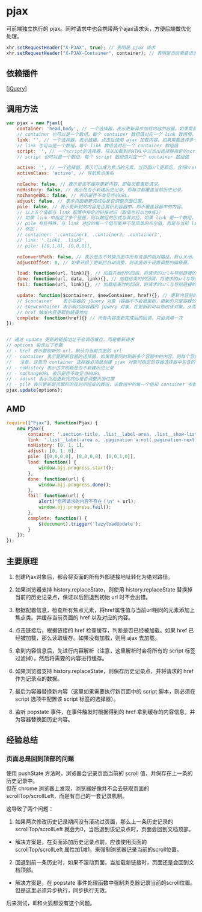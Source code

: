 # pjax

可前端独立执行的 pjax。同时请求中也会携带两个ajax请求头，方便后端做优化处理。
```js
xhr.setRequestHeader("X-PJAX", true); // 表明是 pjax 请求
xhr.setRequestHeader("X-PJAX-Container", container); // 表明是当前需要请求的内容容器选择器所组成的数组的JSON字符串
```

## 依赖插件
[[jQuery]](http://jquery.com/)


## 调用方法
```js
var pjax = new Pjax({
    container: 'head,body', // 一个选择器，表示更新异步加载内容的容器。如果需要同时更新多个容器中的内容，则每个容器选择器用“,”隔开。
    // container 也可以是一个数组，每个 container 数组值对应一个 link 数组值。这种设置是为了同时设置不同容器与不同链接间的刷新关系。
    link: '', // 一个选择器，表示链接。点击后使用 ajax 加载内容。如果需要选择多个链接，则每个链接选择器用“,”隔开。
    // link 也可以是一个数组，每个 link 数组值对应一个 container 数组值
    script: '', // 一个script的选择器，将从加载到的HTML中过滤出选择器指定的script标签
    // script 也可以是一个数组，每个 script 数组值对应一个 container 数组值

    active: '', // 一个选择器，表示可以成为焦点的元素。当页面url更新后，会将href属性值与当前url相同的元素添加上焦点类
    activeClass: 'active', // 导航焦点类名

    noCache: false, // 表示是否不缓存更新内容，即每次都重新请求。
    noHistory: false, // 表示是否不新建历史记录，即每次都覆盖当前历史记录。
    noChangeURL: false, // 表示是否不改变当前URL。
    adjust: false, // 表示页面更新完成后是否调整页面位置。
    pile: false, // 表示更新到的内容是否累积到容器中，即不覆盖容器中的内容。
    // 以上五个值都与 link 配置中指定的链接对应（取值也可以为0或1）
    // 如果 link 中指定了多个链接，则以数组的形式与其对应。如果 link 是一个数组，则以二维数组的形式与其对应
    // pile 有些特殊，与 link 对应的每一个值可能并不是简单的布尔值，而是与当前 link 值对应的 container 值中每个容器一一对应的数组，它用来指明不同链接触发的更新在每一个容器中的更新规则
    // 例如：
    // container: '.container1, .container2, .container3',
    // link: '.link1, .link2',
    // pile: [[0,1,0], [0,0,0]],

    noConvertPath: false, // 表示是否不转换页面中所有资源的相对路径。默认关闭，如果确定异步加载的页面与当前页面都在同一目录下，则可以开启。
    adjustOffset: 0, // 如果开启了更新后自动调整，则该值用于设置调整的偏移量。

    load: function(url, link){}, // 加载开始时的回调，将请求的url与导航链接的DOM元素作为参数传入
    done: function(url, data, link){}, // 加载结束时的回调，将请求的url与导航链接的DOM元素以及请求到的data作为参数传入
    fail: function(url, link){}, // 加载结束时的回调，将请求的url与导航链接的DOM元素作为参数传入

    update: function($containerr, $newContainer, href){}, // 更新内容前的回调，如果有多个容器，则每个容器在内容更新前都会调用一次
    // $container    表示容器的 jQuery 对象（容器不不会被更新，更新的只是容器的内容）
    // $newContainer 表示新内容容器的 jQuery 对象，在更新前可以修改该对象，从而改变被更新的内容
    // href 触发内容更新的链接地址
    complete: function(href){} // 所有内容更新完成后的回调，只会调用一次
});


// 通过 update 更新的链接地址不会调用缓存，而是重新请求
// options 包含以下参数
// - href 表示要刷新的 url，默认为当前页面的 url
// - container 表示要刷新容器的选择器，如果需要同时刷新多个容器中的内容，则每个容器选择器用“,”隔开
//   注意，这里的 container 选择器必须是创建 pjax 对象时指定的容器选择器中包含的，否则将无法更新
// - noHistory 表示这次刷新是否不新建历史记录
// - noChangeURL 表示是否不改变当前URL
// - adjust 表示页面更新完成后是否调整页面位置
// - pile 表示更新是否累积的规则所组成的数组，该数组中的每一个值和 container 参数中每一个值对应
pjax.update(options);
```

## AMD
```js
require(["Pjax"], function(Pjax) {
    new Pjax({
        container: '.section-title, .list__label-area, .list__show-list, .pagination',
        link: '.list__label-area a, .pagination a:not(.pagination-next), .pagination a.pagination-next',
        noHistory: [0, 1, 1],
        adjust: [0, 1, 0],
        pile: [[0,0,0,0], [0,0,0,0], [0,0,1,0]],
        load: function() {
            window.bjj.progress.start();
        },
        done: function(url) {
            window.bjj.progress.done();
        },
        fail: function(url) {
            alert("您所请求的内容不存在！\n" + url);
            window.bjj.progress.fail();
        },
        complete: function() {
            $(document).trigger('lazyloadUpdate');
        }
    });
});
```


## 主要原理

1) 创建Pjax对象后，都会将页面的所有外部链接地址转化为绝对路径。

2) 如果浏览器支持 history.replaceState，则使用 history.replaceState 替换掉当前的历史记录点，保证以后回退到初始 url 时不会出错。

3) 根据配置信息，检查所有焦点元素，将href属性值与当前url相同的元素添加上焦点类。并缓存当前页面的 href 以及对应的内容。

4) 点击链接后，根据链接的 href 检查缓存，判断是否已经被加载。如果 href 已经被加载，那么读取缓存。如果没有加载，则用 ajax 去加载。

5) 拿到内容信息后，先进行内容解析（注意，这里解析时会将所有的 script 标签过滤掉），然后将需要的内容进行缓存。

6) 如果浏览器支持 history.replaceState，则保存历史记录点，并将请求的 href 作为记录点的数据。

7) 最后为容器替换新内容（这里如果需要执行新页面中的 script 脚本，则必须在 script 选项中配置该 script 标签的选择器）。

8) 监听 popstate 事件，在事件触发时根据得到的 href 拿到缓存的内容信息，并为容器替换回历史内容。




## 经验总结

### 页面总是回到顶部的问题

使用 pushState 方法时，浏览器会记录页面当前的 scroll 值，并保存在上一条的历史记录中。<br>
但在 chrome 浏览器上发现，浏览器好像并不会去获取页面的 scrollTop/scrollLeft，而是有自己的一套记录机制。

这导致了两个问题：

1) 如果两次修改历史记录期间没有滚动过页面，那么上一条历史记录的 scrollTop/scrollLeft 就会为0，当后退到该记录点时，页面会回到文档顶部。

- 解决方案是，在页面添加历史记录点前，应该使用页面的 scrollTop/scrollLeft 属性加1减1，来强制浏览器记录当前的scroll位置。

2) 回退到前一条历史时，如果不滚动页面，当加载新链接时，页面还是会回到文档顶部。

- 解决方案是，在 popstate 事件处理函数中强制浏览器记录当前的scroll位置。但是这里必须异步执行，同步执行无效。

后来测试，IE和火狐都没有这个问题。




